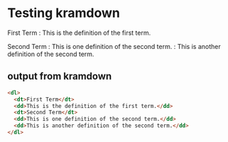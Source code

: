 # Testing kramdown

First Term
: This is the definition of the first term.

Second Term
: This is one definition of the second term.
: This is another definition of the second term.

## output from kramdown

```html
<dl>
  <dt>First Term</dt>
  <dd>This is the definition of the first term.</dd>
  <dt>Second Term</dt>
  <dd>This is one definition of the second term.</dd>
  <dd>This is another definition of the second term.</dd>
</dl>
```
